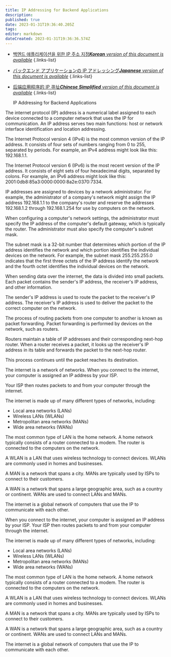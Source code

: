 ```yaml
---
title: IP Addressing for Backend Applications
description: 
published: true
date: 2023-01-31T19:36:40.205Z
tags: 
editor: markdown
dateCreated: 2023-01-31T19:36:36.574Z
---
```


- [백엔드 애플리케이션을 위한 IP 주소 지정***Korean** version of this document is available*](/ko/Knowledge-base/Backend/ip-addressing-for-backend-applications)
{.links-list}
- [バックエンド アプリケーションの IP アドレッシング***Japanese** version of this document is available*](/ja/Knowledge-base/Backend/ip-addressing-for-backend-applications)
{.links-list}
- [后端应用程序的 IP 寻址***Chinese Simplified** version of this document is available*](/zh/Knowledge-base/Backend/ip-addressing-for-backend-applications)
{.links-list}


  IP Addressing for Backend Applications

The internet protocol (IP) address is a numerical label assigned to each device connected to a computer network that uses the IP for communication. An IP address serves two main functions: host or network interface identification and location addressing.

The Internet Protocol version 4 (IPv4) is the most common version of the IP address. It consists of four sets of numbers ranging from 0 to 255, separated by periods. For example, an IPv4 address might look like this: 192.168.1.1.

The Internet Protocol version 6 (IPv6) is the most recent version of the IP address. It consists of eight sets of four hexadecimal digits, separated by colons. For example, an IPv6 address might look like this: 2001:0db8:85a3:0000:0000:8a2e:0370:7334.

IP addresses are assigned to devices by a network administrator. For example, the administrator of a company's network might assign the IP address 192.168.1.1 to the company's router and reserve the addresses 192.168.1.2 through 192.168.1.254 for use by computers on the network.

When configuring a computer's network settings, the administrator must specify the IP address of the computer's default gateway, which is typically the router. The administrator must also specify the computer's subnet mask.

The subnet mask is a 32-bit number that determines which portion of the IP address identifies the network and which portion identifies the individual devices on the network. For example, the subnet mask 255.255.255.0 indicates that the first three octets of the IP address identify the network and the fourth octet identifies the individual devices on the network.

When sending data over the internet, the data is divided into small packets. Each packet contains the sender's IP address, the receiver's IP address, and other information.

The sender's IP address is used to route the packet to the receiver's IP address. The receiver's IP address is used to deliver the packet to the correct computer on the network.

The process of routing packets from one computer to another is known as packet forwarding. Packet forwarding is performed by devices on the network, such as routers.

Routers maintain a table of IP addresses and their corresponding next-hop router. When a router receives a packet, it looks up the receiver's IP address in its table and forwards the packet to the next-hop router.

This process continues until the packet reaches its destination.

The internet is a network of networks. When you connect to the internet, your computer is assigned an IP address by your ISP.

Your ISP then routes packets to and from your computer through the internet.

The internet is made up of many different types of networks, including:

- Local area networks (LANs)
- Wireless LANs (WLANs)
- Metropolitan area networks (MANs)
- Wide area networks (WANs)

The most common type of LAN is the home network. A home network typically consists of a router connected to a modem. The router is connected to the computers on the network.

A WLAN is a LAN that uses wireless technology to connect devices. WLANs are commonly used in homes and businesses.

A MAN is a network that spans a city. MANs are typically used by ISPs to connect to their customers.

A WAN is a network that spans a large geographic area, such as a country or continent. WANs are used to connect LANs and MANs.

The internet is a global network of computers that use the IP to communicate with each other.

When you connect to the internet, your computer is assigned an IP address by your ISP. Your ISP then routes packets to and from your computer through the internet.

The internet is made up of many different types of networks, including:

- Local area networks (LANs)
- Wireless LANs (WLANs)
- Metropolitan area networks (MANs)
- Wide area networks (WANs)

The most common type of LAN is the home network. A home network typically consists of a router connected to a modem. The router is connected to the computers on the network.

A WLAN is a LAN that uses wireless technology to connect devices. WLANs are commonly used in homes and businesses.

A MAN is a network that spans a city. MANs are typically used by ISPs to connect to their customers.

A WAN is a network that spans a large geographic area, such as a country or continent. WANs are used to connect LANs and MANs.

The internet is a global network of computers that use the IP to communicate with each other.